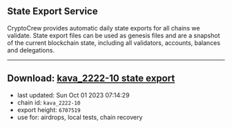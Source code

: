 ## State Export Service
CryptoCrew provides automatic daily state exports for all chains we validate. State export files can be used as genesis files and are a snapshot of the current blockchain state, including all validators, accounts, balances and delegations.

---
**Download: [kava_2222-10 state export](https://dl.ccvalidators.com/SERVICE/kava/kava_2222-10_export_6707519.json)**
---

- last updated: Sun Oct 01 2023 07:14:29
- chain id: `kava_2222-10`
- export height: `6707519`
- use for: airdrops, local tests, chain recovery
